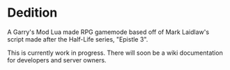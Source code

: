# Dedition
A Garry's Mod Lua made RPG gamemode based off of Mark Laidlaw's script made after the Half-Life series, "Epistle 3".

This is currently work in progress. There will soon be a wiki documentation for developers and server owners.
